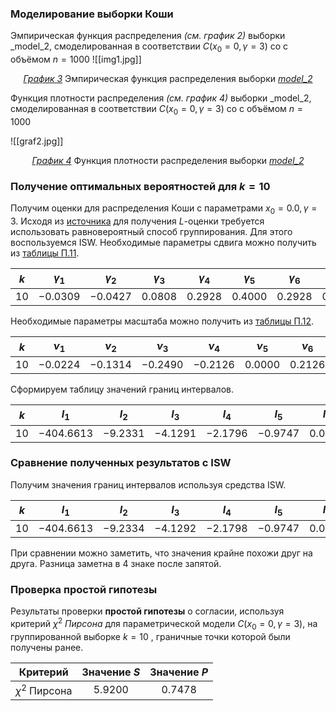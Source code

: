 ### Моделирование выборки Коши
Эмпирическая функция распределения _(см. график 2)_ выборки _model_2, смоделированная в соответствии $C(x_0 = 0, \gamma = 3)$ со  с объёмом $n=1000$
 ![[img1.jpg]]
<div style="text-align: center;">
<em><u>График 3</u></em> Эмпирическая функция  распределения выборки <em><u>model_2</u></em>
</div>

Функция плотности распределения _(см. график 4)_ выборки _model_2, смоделированная в соответствии $C(x_0 = 0, \gamma = 3)$ со  с объёмом $n=1000$

![[graf2.jpg]]<div style="text-align: center;">
<em><u>График 4</u></em> Функция плотности распределения выборки <em><u>model_2</u></em>
</div>

###  Получение оптимальных вероятностей для $k=10$

Получим оценки для распределения Коши с параметрами $x_0=0.0, \gamma=3$.  Исходя из [источника]() для получения $L$-оценки требуется использовать равновероятный способ группирования. Для этого воспользуемся ISW. 
Необходимые параметры сдвига можно получить из [таблицы П.11](https://www.ami.nst$\nu_{}$.r$\nu_{}$/~headrd/seminar/L_EST_HTML/Table_P11.htm).

| $k$  | $\gamma_{1}$ | $\gamma_{2}$ | $\gamma_{3}$ | $\gamma_{4}$ | $\gamma_{5}$ | $\gamma_{6}$ | $\gamma_{7}$ | $\gamma_{8}$ | $\gamma_{9}$ |
| :--: | :----------: | :----------: | :----------: | :----------: | :----------: | :----------: | :----------: | :----------: | :----------: |
| $10$ |  $-0.0309$   |  $-0.0427$   |   $0.0808$   |   $0.2928$   |   $0.4000$   |   $0.2928$   |   $0.0808$   |  $-0.0427$   |  $-0.0309$   |
Необходимые параметры масштаба можно получить из [таблицы П.12](https://www.ami.nst$\nu_{}$.r$\nu_{}$/~headrd/seminar/L_EST_HTML/Table_P12.htm).

| $k$  | $\nu_{1}$ | $\nu_{2}$ | $\nu_{3}$ | $\nu_{4}$ | $\nu_{5}$ | $\nu_{6}$ | $\nu_{7}$ | $\nu_{8}$ | $\nu_{9}$ |
| :--: | :-------: | :-------: | :-------: | :-------: | :-------: | :-------: | :-------: | :-------: | :-------: |
| $10$ | $-0.0224$ | $-0.1314$ | $-0.2490$ | $-0.2126$ | $0.0000$  | $0.2126$  | $0.2490$  | $0.1314$  | $0.0224$  |
Сформируем таблицу значений границ интервалов.

| $k$  |    $I_1$    |   $I_2$   |   $I_3$   |   $I_4$   |   $I_5$   |  $I_6$   |  $I_7$   |  $I_8$   |  $I_9$   | $I_{10}$ |  $I_{11}$   |
| :--: | :---------: | :-------: | :-------: | :-------: | :-------: | :------: | :------: | :------: | :------: | :------: | :---------: |
| $10$ | $-404.6613$ | $-9.2331$ | $-4.1291$ | $-2.1796$ | $-0.9747$ | $0.0000$ | $0.9747$ | $2.1796$ | $4.1291$ | $9.2331$ | $1650.2344$ |

### Сравнение полученных результатов с ISW

Получим значения границ интервалов используя средства ISW.

| $k$  |    $I_1$    |   $I_2$   |   $I_3$   |   $I_4$   |   $I_5$   |  $I_6$   |  $I_7$   |  $I_8$   |  $I_9$   | $I_{10}$ |  $I_{11}$   |
| :--: | :---------: | :-------: | :-------: | :-------: | :-------: | :------: | :------: | :------: | :------: | :------: | :---------: |
| $10$ | $-404.6613$ | $-9.2334$ | $-4.1292$ | $-2.1798$ | $-0.9747$ | $0.0000$ | $0.9747$ | $2.1798$ | $4.1292$ | $9.2334$ | $1650.2344$ |

При сравнении можно заметить, что значения крайне похожи друг на друга. Разница заметна в 4 знаке после запятой.

### Проверка простой гипотезы

Результаты проверки __простой гипотезы__ о согласии, используя критерий $\chi^2$  _Пирсона_ для параметрической модели $C(x_0 = 0, \gamma = 3)$, на группированной выборке $k=10$ , граничные точки которой были получены ранее.

|     Критерий     | Значение $S$ | Значение $P$ |
| :--------------: | :----------: | :----------: |
| $\chi^2$ Пирсона |   $5.9200$   |   $0.7478$   |
